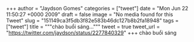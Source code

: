 
+++
author = "Jaydson Gomes"
categories = ["tweet"]
date = "Mon Jun 22 11:50:27 +0000 2009"
draft = false
image = "No media found for this Tweet"
slug = "151149ca3f5db3f82e583b46dc127b8b2fa18948"
tags = ["tweet"]
title = """chào buổi sáng..."""
tweet = true
tweet_url = "https://twitter.com/jaydson/status/2277840329"
+++
chào buổi sáng
